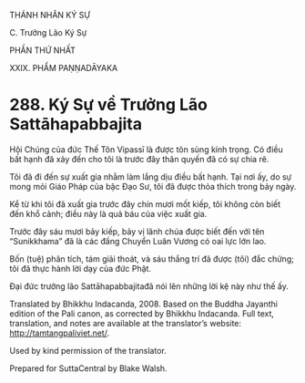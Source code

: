 THÁNH NHÂN KÝ SỰ

C. Trưởng Lão Ký Sự

PHẦN THỨ NHẤT

XXIX. PHẨM PAṆṆADĀYAKA

# 288\. Ký Sự về Trưởng Lão Sattāhapabbajita

Hội Chúng của đức Thế Tôn Vipassī là được tôn sùng kính trọng. Có điều bất hạnh đã xảy đến cho tôi là trước đây thân quyến đã có sự chia rẽ.

Tôi đã đi đến sự xuất gia nhằm làm lắng dịu điều bất hạnh. Tại nơi ấy, do sự mong mỏi Giáo Pháp của bậc Đạo Sư, tôi đã được thỏa thích trong bảy ngày.

Kể từ khi tôi đã xuất gia trước đây chín mươi mốt kiếp, tôi không còn biết đến khổ cảnh; điều này là quả báu của việc xuất gia.

Trước đây sáu mươi bảy kiếp, bảy vị lãnh chúa được biết đến với tên “Sunikkhama” đã là các đấng Chuyển Luân Vương có oai lực lớn lao.

Bốn (tuệ) phân tích, tám giải thoát, và sáu thắng trí đã được (tôi) đắc chứng; tôi đã thực hành lời dạy của đức Phật.

Đại đức trưởng lão Sattāhapabbajitađã nói lên những lời kệ này như thế ấy.

Translated by Bhikkhu Indacanda, 2008. Based on the Buddha Jayanthi edition of the Pali canon, as corrected by Bhikkhu Indacanda. Full text, translation, and notes are available at the translator’s website: http://tamtangpaliviet.net/.

Used by kind permission of the translator.

Prepared for SuttaCentral by Blake Walsh.